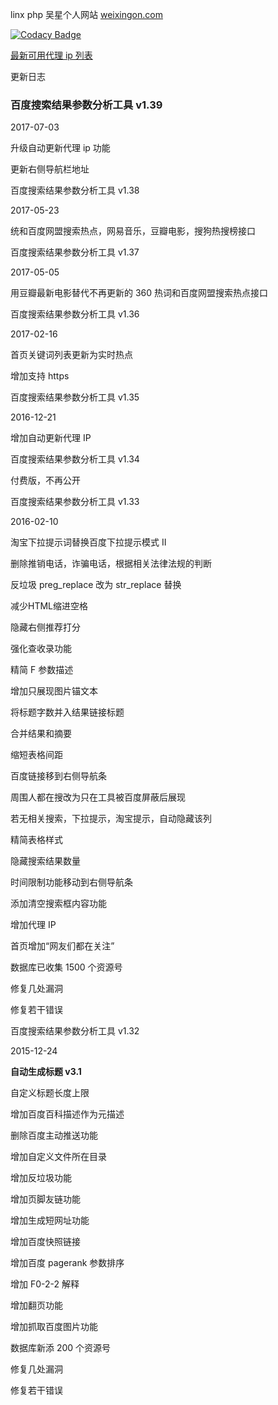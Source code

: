 linx php
吴星个人网站 <a href="https://www.weixingon.com/" target="_blank">weixingon.com</a>

[![Codacy Badge](https://api.codacy.com/project/badge/grade/0aed14e485524ca4b3efadfdccdd2fee)](https://www.codacy.com/app/maasdruck/linxphp)

<a href="https://www.weixingon.com/daili.html" target="_blank">最新可用代理 ip 列表</a>

更新日志

<h3>百度搜索结果参数分析工具 v1.39</h3>

2017-07-03

升级自动更新代理 ip 功能

更新右侧导航栏地址

百度搜索结果参数分析工具 v1.38

2017-05-23

统和百度网盟搜索热点，网易音乐，豆瓣电影，搜狗热搜榜接口

百度搜索结果参数分析工具 v1.37

2017-05-05

用豆瓣最新电影替代不再更新的 360 热词和百度网盟搜索热点接口

百度搜索结果参数分析工具 v1.36

2017-02-16

首页关键词列表更新为实时热点

增加支持 https

百度搜索结果参数分析工具 v1.35

2016-12-21

增加自动更新代理 IP

百度搜索结果参数分析工具 v1.34

付费版，不再公开

百度搜索结果参数分析工具 v1.33

2016-02-10

淘宝下拉提示词替换百度下拉提示模式 II

删除推销电话，诈骗电话，根据相关法律法规的判断

反垃圾 preg_replace 改为 str_replace 替换

减少HTML缩进空格

隐藏右侧推荐打分

强化查收录功能

精简 F 参数描述

增加只展现图片锚文本

将标题字数并入结果链接标题

合并结果和摘要

缩短表格间距

百度链接移到右侧导航条

周围人都在搜改为只在工具被百度屏蔽后展现

若无相关搜索，下拉提示，淘宝提示，自动隐藏该列

精简表格样式

隐藏搜索结果数量

时间限制功能移动到右侧导航条

添加清空搜索框内容功能

增加代理 IP

首页增加“网友们都在关注”

数据库已收集 1500 个资源号

修复几处漏洞

修复若干错误

百度搜索结果参数分析工具 v1.32

2015-12-24

**自动生成标题 v3.1**

自定义标题长度上限

增加百度百科描述作为元描述

删除百度主动推送功能

增加自定义文件所在目录

增加反垃圾功能

增加页脚友链功能

增加生成短网址功能

增加百度快照链接

增加百度 pagerank 参数排序

增加 F0-2-2 解释

增加翻页功能

增加抓取百度图片功能

数据库新添 200 个资源号

修复几处漏洞

修复若干错误
